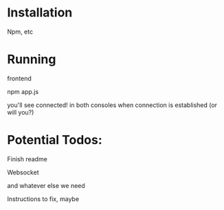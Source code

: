 # Installation
Npm, etc

# Running
frontend

npm app.js

you'll see connected! in both consoles when connection is established (or will you?)

# Potential Todos:
Finish readme

Websocket

and whatever else we need 

Instructions to fix, maybe